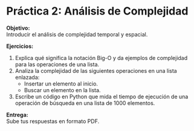 # Práctica 2: Análisis de Complejidad

**Objetivo:**  
Introducir el análisis de complejidad temporal y espacial.

**Ejercicios:**
1. Explica qué significa la notación Big-O y da ejemplos de complejidad para las operaciones de una lista.
2. Analiza la complejidad de las siguientes operaciones en una lista enlazada:
   - Insertar un elemento al inicio.
   - Buscar un elemento en la lista.
3. Escribe un código en Python que mida el tiempo de ejecución de una operación de búsqueda en una lista de 1000 elementos.

**Entrega:**  
Sube tus respuestas en formato PDF.